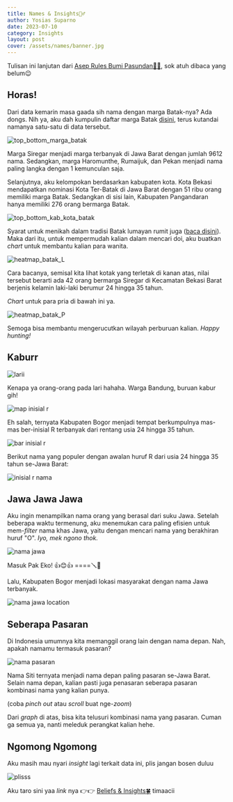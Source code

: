 ```yaml
---
title: Names & Insights🕵️‍♂️
author: Yosias Suparno
date: 2023-07-10
category: Insights
layout: post
cover: /assets/names/banner.jpg
---
```


Tulisan ini lanjutan dari [Asep Rules Bumi Pasundan🙆‍♂️](/insights/2023-04-21-asep.html), sok atuh dibaca yang belum😉

## Horas!
Dari data kemarin masa gaada sih nama dengan marga Batak-nya? Ada dongs. Nih ya, aku dah kumpulin daftar marga Batak [disini](https://github.com/yosiasm/names_and_insights/blob/main/daftar_marga_batak.csv), terus kutandai namanya satu-satu di data tersebut.

![top_bottom_marga_batak](/assets/names/top_bottom_marga_batak.png)

Marga Siregar menjadi marga terbanyak di Jawa Barat dengan jumlah 9612 nama. Sedangkan, marga Haromunthe, Rumaijuk, dan Pekan menjadi nama paling langka dengan 1 kemunculan saja.

Selanjutnya, aku kelompokan berdasarkan kabupaten kota. Kota Bekasi mendapatkan nominasi Kota Ter-Batak di Jawa Barat dengan 51 ribu orang memiliki marga Batak. Sedangkan di sisi lain, Kabupaten Pangandaran hanya memiliki 276 orang bermarga Batak.

![top_bottom_kab_kota_batak](/assets/names/top_bottom_kabkota_batak.png)

Syarat untuk menikah dalam tradisi Batak lumayan rumit juga ([baca disini](https://www.hipwee.com/wedding/aturan-menikah-batak/)). Maka dari itu, untuk mempermudah kalian dalam mencari doi, aku buatkan *chart* untuk membantu kalian para wanita.

![heatmap_batak_L](/assets/names/heat_batak_L.png)

Cara bacanya, semisal kita lihat kotak yang terletak di kanan atas, nilai tersebut berarti ada 42 orang bermarga Siregar di Kecamatan Bekasi Barat berjenis kelamin laki-laki berumur 24 hingga 35 tahun.

*Chart* untuk para pria di bawah ini ya.

![heatmap_batak_P](/assets/names/heat_batak_P.png)

Semoga bisa membantu mengerucutkan wilayah perburuan kalian. *Happy hunting!*

## Kaburr
![larii](/assets/names/1-cowok-inisial-r-viral.jpg)

Kenapa ya orang-orang pada lari hahaha. Warga Bandung, buruan kabur gih!

![map inisial r](/assets/names/inisial_r_map.png)

Eh salah, ternyata Kabupaten Bogor menjadi tempat berkumpulnya mas-mas ber-inisial R terbanyak dari rentang usia 24 hingga 35 tahun.

![bar inisial r](/assets/names/inisial_r_bar.png)

Berikut nama yang populer dengan awalan huruf R dari usia 24 hingga 35 tahun se-Jawa Barat:

![inisial r nama](/assets/names/inisial_r_nama.png)


## Jawa Jawa Jawa
Aku ingin menampilkan nama orang yang berasal dari suku Jawa. Setelah beberapa waktu termenung, aku menemukan cara paling efisien untuk mem-*filter* nama khas Jawa, yaitu dengan mencari nama yang berakhiran huruf "O". *Iyo, mek ngono thok.*

![nama jawa](/assets/names/jawa_name_top.png)

Masuk Pak Eko! 👍😊👍           ====🪛🎯

Lalu, Kabupaten Bogor menjadi lokasi masyarakat dengan nama Jawa terbanyak.

![nama jawa location](/assets/names/jawa_location.png)

## Seberapa Pasaran
Di Indonesia umumnya kita memanggil orang lain dengan nama depan. Nah, apakah namamu termasuk pasaran?

![nama pasaran](/assets/names/nama_pasaran.png)

Nama Siti ternyata menjadi nama depan paling pasaran se-Jawa Barat. Selain nama depan, kalian pasti juga penasaran seberapa pasaran kombinasi nama yang kalian punya. 


<object type="text/html" data="/assets/names/firstname_graph.html" style="width: 100%;height: 500px"></object>
(coba *pinch out* atau *scroll* buat nge-*zoom*)

Dari *graph* di atas, bisa kita telusuri kombinasi nama yang pasaran. Cuman ga semua ya, nanti meleduk perangkat kalian hehe.

## Ngomong Ngomong
Aku masih mau nyari *insight* lagi terkait data ini, plis jangan bosen duluu

![plisss](/assets/names/pretty-please-kitty-softpaws.gif)

Aku taro sini yaa *link* nya 👉👉 [Beliefs & Insights🍀](/insights/2023-07-11-name_exploration2.html) timaacii